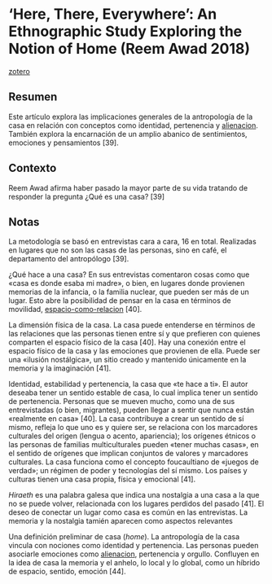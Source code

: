 # ‘Here, There, Everywhere’: An Ethnographic Study Exploring the Notion of Home (Reem Awad 2018)

[zotero](zotero://select/items/@awad2018)

## Resumen

Este artículo explora las implicaciones generales de la antropología de la casa en relación con conceptos como identidad, pertenencia y [alienacion](alienacion.md). También explora la encarnación de un amplio abanico de sentimientos, emociones y pensamientos [39].

## Contexto

Reem Awad afirma haber pasado la mayor parte de su vida tratando de responder la pregunta ¿Qué es una casa? [39]

## Notas

La metodología se basó en entrevistas cara a cara, 16 en total. Realizadas en lugares que no son las casas de las personas, sino en café, el departamento del antropólogo [39].

¿Qué hace a una casa? En sus entrevistas comentaron cosas como que «casa es donde esaba mi madre», o bien, en lugares donde provienen memorias de la infancia, o la familia nuclear, que pueden ser más de un lugar. Esto abre la posibilidad de pensar en la casa en términos de movilidad, [espacio-como-relacion](espacio-como-relacion.md) [40].

La dimensión física de la casa. La casa puede entenderse en términos de las relaciones que las personas tienen entre sí y que prefieren con quienes comparten el espacio físico de la casa [40]. Hay una conexión entre el espacio físico de la casa y las emociones que provienen de ella. Puede ser una «ilusión nostálgica», un sitio creado y mantenido únicamente en la memoria y la imaginación [41].

Identidad, estabilidad y pertenencia, la casa que «te hace a ti». El autor deseaba tener un sentido estable de casa, lo cual implica tener un sentido de pertenencia. Personas que se mueven mucho, como una de sus entrevistadas (o bien, migrantes), pueden llegar a sentir que nunca están «realmente en casa» [40]. La casa contribuye a crear un sentido de sí mismo, refleja lo que uno es y quiere ser, se relaciona con los marcadores culturales del origen (lengua o acento, apariencia); los orígenes étnicos o las personas de familias multiculturales pueden «tener muchas casas», en el sentido de orígenes que implican conjuntos de valores y marcadores culturales. La casa funciona como el concepto foucaultiano de «juegos de verdad»; un régimen de poder y tecnologías del sí mismo. Los países y culturas tienen una casa propia, física y emocional [41].

*Hiraeth* es una palabra galesa que indica una nostalgia a una casa a la que no se puede volver, relacionada con los lugares perdidos del pasado [41]. El deseo de conectar un lugar como casa es común en las entrevistas. La memoria y la nostalgia tamién aparecen como aspectos relevantes

Una definición preliminar de casa (*home*). La antropología de la casa vincula con nociones como identidad y pertenencia. Las personas pueden asociarle emociones como [alienacion](alienacion.md), pertenencia y orgullo. Confluyen en la idea de casa la memoria y el anhelo, lo local y lo global, como un híbrido de espacio, sentido, emoción [44].
